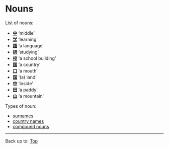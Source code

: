 # Nouns

List of nouns:
- **[中](../dict/ch/chu/chuu.md)** ‘middle’
- **[学](../dict/g/ga/gaku.md)** ‘learning’
- **[語](../dict/g/go/go.md)** ‘a language’
- **[研](../dict/k/ke/ken.md)** ‘studying’
- **[校](../dict/k/ko/kou.md)** ‘a school building’
- **[国](../dict/k/ko/koku.md)** ‘a country’
- **[口](../dict/k/ku/kuchi.md)** ‘a mouth’
- **[国](../dict/k/ku/kuni.md)** ‘(a) land’
- **[中](../dict/n/na/naka.md)** ‘inside’
- **[田](../dict/t/ta/ta.md)** ‘a paddy’
- **[山](../dict/y/ya/yama.md)** ‘a mountain’

Types of noun:
- [surnames](surnames.md)
- [country names](country_names.md)
- [compound nouns](compound_nouns.md)

----

Back up to: [Top](../index.md)
